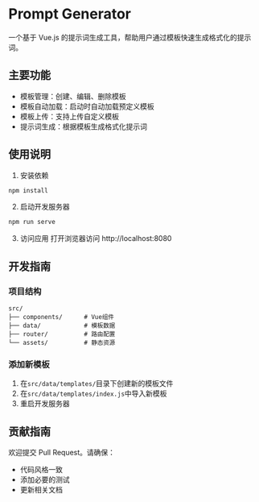 # Prompt Generator

一个基于 Vue.js 的提示词生成工具，帮助用户通过模板快速生成格式化的提示词。

## 主要功能

- 模板管理：创建、编辑、删除模板
- 模板自动加载：启动时自动加载预定义模板
- 模板上传：支持上传自定义模板
- 提示词生成：根据模板生成格式化提示词

## 使用说明

1. 安装依赖
```bash
npm install
```

2. 启动开发服务器
```bash
npm run serve
```

3. 访问应用
打开浏览器访问 http://localhost:8080

## 开发指南

### 项目结构
```
src/
├── components/      # Vue组件
├── data/            # 模板数据
├── router/          # 路由配置
└── assets/          # 静态资源
```

### 添加新模板
1. 在`src/data/templates/`目录下创建新的模板文件
2. 在`src/data/templates/index.js`中导入新模板
3. 重启开发服务器

## 贡献指南

欢迎提交 Pull Request。请确保：
- 代码风格一致
- 添加必要的测试
- 更新相关文档
